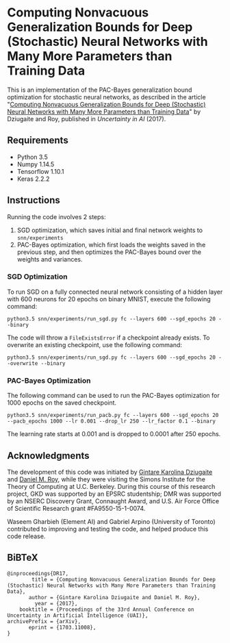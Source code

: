 # Computing Nonvacuous Generalization Bounds for Deep (Stochastic) Neural Networks with Many More Parameters than Training Data
This is an implementation of the PAC-Bayes generalization bound optimization for stochastic neural networks, as described in the article "[Computing Nonvacuous Generalization Bounds for Deep (Stochastic) Neural Networks with Many More Parameters than Training Data](https://arxiv.org/pdf/1703.11008.pdf)" by Dziugaite and Roy, published in *Uncertainty in AI* (2017).

## Requirements
- Python 3.5
- Numpy 1.14.5
- Tensorflow 1.10.1
- Keras 2.2.2

## Instructions
Running the code involves 2 steps:
1. SGD optimization, which saves initial and final network weights to `snn/experiments`  
2. PAC-Bayes optimization, which first loads the weights saved in the previous step, and then optimizes the PAC-Bayes bound over the weights and variances.

### SGD Optimization
To run SGD on a fully connected neural network consisting of a hidden layer with 600 neurons for 20 epochs on binary MNIST, execute the following command:

`python3.5 snn/experiments/run_sgd.py fc --layers 600 --sgd_epochs 20 --binary`

The code will throw a `FileExistsError` if a checkpoint already exists. To overwrite an existing checkpoint, use the following command: 

`python3.5 snn/experiments/run_sgd.py fc --layers 600 --sgd_epochs 20 --overwrite --binary`

### PAC-Bayes Optimization

The following command can be used to run the PAC-Bayes optimization for 1000 epochs on the saved checkpoint. 

`python3.5 snn/experiments/run_pacb.py fc --layers 600 --sgd_epochs 20 --pacb_epochs 1000 --lr 0.001 --drop_lr 250 --lr_factor 0.1 --binary`

The learning rate starts at 0.001 and is dropped to 0.0001 after 250 epochs.

## Acknowledgments

The development of this code was initiated by [Gintare Karolina Dziugaite](https://gkdz.org) and [Daniel M. Roy](http://danroy.org), while they were visiting the Simons Institute for the Theory of Computing at U.C. Berkeley. During this course of this research project, GKD was supported by an EPSRC studentship; DMR was supported by an NSERC Discovery Grant, Connaught Award, and U.S. Air Force Office of Scientific Research grant #FA9550-15-1-0074.

Waseem Gharbieh (Element AI) and Gabriel Arpino (University of Toronto) contributed to improving and testing the code, and helped produce this code release.

## BiBTeX

    @inproceedings{DR17,
            title = {Computing Nonvacuous Generalization Bounds for Deep (Stochastic) Neural Networks with Many More Parameters than Training Data},
           author = {Gintare Karolina Dziugaite and Daniel M. Roy},
             year = {2017},
        booktitle = {Proceedings of the 33rd Annual Conference on Uncertainty in Artificial Intelligence (UAI)},
    archivePrefix = {arXiv},
           eprint = {1703.11008},
    }
